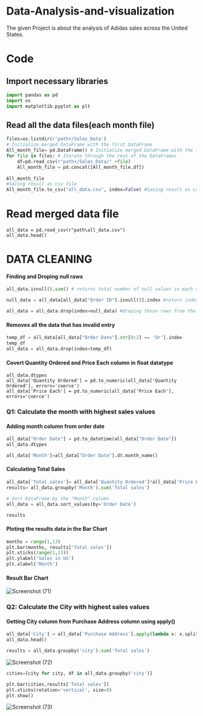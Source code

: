 # Data-Analysis-and-visualization
The given Project is about the analysis of Adidas sales across the United States.

# Code
## Import necessary libraries
```python
import pandas as pd
import os
import matplotlib.pyplot as plt
```

## Read all the data files(each month file)
```python
files=os.listdir(r'path+/Sales_Data')
# Initialize merged DataFrame with the first DataFrame
All_month_file= pd.DataFrame() # Initialize merged DataFrame with the first DataFrame
for file in files: # Iterate through the rest of the DataFrames
    df=pd.read_csv(r"path+/Sales_Data/" +file)
    All_month_file = pd.concat([All_month_file,df])
    
All_month_file
#Saving result as csv file
All_month_file.to_csv("all_data.csv", index=False) #Saving result as csv file
```
# Read merged data file
```pyhton
all_data = pd.read_csv(r"path\all_data.csv")
all_data.head()
```
# DATA CLEANING
#### Finding and Droping null raws
```python
all_data.isnull().sum() # returns total number of null values in each column

null_data = all_data[all_data["Order ID"].isnull()].index #return index of all null values in Order id column(or you can select any column name since whole rows are null)

all_data = all_data.drop(index=null_data) #droping those rows from the data from the table and saving it as new file

```

#### Removes all the data that has invalid entry
```python
temp_df = all_data[all_data["Order Date"].str[0:2] == 'Or'].index
temp_df
all_data = all_data.drop(index=temp_df)

```

#### Covert Quantity Ordered and Price Each column in float datatype
```pyhon 
all_data.dtypes
all_data['Quantity Ordered'] = pd.to_numeric(all_data['Quantity Ordered'], errors='coerce')
all_data['Price Each'] = pd.to_numeric(all_data['Price Each'], errors='coerce')
```

### Q1: Calculate the month with highest sales values

#### Adding month column from order date

```python
all_data["Order Date"] = pd.to_datetime(all_data["Order Date"])
all_data.dtypes

all_data['Month']=all_data["Order Date"].dt.month_name()

```
#### Calculating Total Sales


```python
all_data['Total sales']= all_data['Quantity Ordered']*all_data['Price Each']
results= all_data.groupby('Month').sum('Total sales')

# Sort DataFrame by the "Month" column
all_data = all_data.sort_values(by='Order Date')

results
```
#### Ploting the results data in the Bar Chart
```python
months = range(1,13)
plt.bar(months, results['Total sales'])
plt.xticks(range(1,13))
plt.ylabel('Sales in US')
plt.xlabel('Month')

```
#### Result Bar Chart
![Screenshot (71)](https://github.com/siddjoshi19/Data-Analysis-and-visualization/assets/89629408/8f1aec4b-e8d1-4740-838d-03d6273678c4)



### Q2: Calculate the City with highest sales values

#### Getting City column from Purchase Address column using apply()
```python
all_data['City'] = all_data['Purchase Address'].apply(lambda x: x.split(",")[1].strip())
all_data.head()
```
```python
results = all_data.groupby('city').sum('Total sales')
```

![Screenshot (72)](https://github.com/siddjoshi19/Data-Analysis-and-visualization/assets/89629408/5284e6c2-8ef7-4f3b-bc42-df965007aa06)

```python
cities=[city for city, df in all_data.groupby('city')]

plt.bar(cities,results['Total sales'])
plt.xticks(rotation='vertical', size=8)
plt.show()
```
![Screenshot (73)](https://github.com/siddjoshi19/Data-Analysis-and-visualization/assets/89629408/9ff82930-d1c9-4013-9236-67deac5dbeeb)










